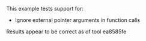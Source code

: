 This example tests support for:

* Ignore external pointer arguments in function calls

Results appear to be correct as of tool ea8585fe
